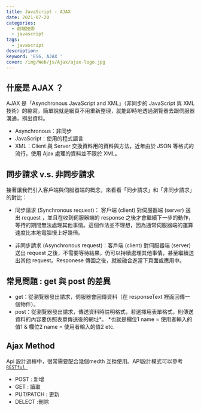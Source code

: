 ```yaml
---
title: JavaScript - AJAX 
date: 2021-07-20
categories: 
  - 前端技術
  - javascript
tags: 
  - javascript
description:
keyword: 'ES6, AJAX '
cover: /img/Web/js/Ajax/ajax-logo.jpg
---
```

## 什麼是 AJAX ？
AJAX 是「Asynchronous JavaScript and XML」（非同步的 JavaScript 與 XML 技術）的縮寫，簡單說就是網頁不用重新整理，就能即時地透過瀏覽器去跟伺服器溝通，撈出資料。
- Asynchronous：非同步
- JavaScript：使用的程式語言
- XML：Client 與 Server 交換資料用的資料與方法，近年由於 JSON 等格式的流行，使用 Ajax 處理的資料並不限於 XML。
  
## 同步請求 v.s. 非同步請求
接著讓我們引入客戶端與伺服器端的概念，來看看「同步請求」和「非同步請求」的對比：

- 同步請求 (Synchronous request)： 客戶端 (client) 對伺服器端 (server) 送出 request ，並且在收到伺服器端的 response 之後才會繼續下一步的動作，等待的期間無法處理其他事情。這個作法並不理想，因為通常伺服器端的運算速度比本地電腦慢上好幾倍。

- 非同步請求 (Asynchronous request)：客戶端 (client) 對伺服器端 (server) 送出 request 之後，不需要等待結果，仍可以持續處理其他事情，甚至繼續送出其他 request。Responese 傳回之後，就被融合進當下頁面或應用中。

## 常見問題 : get 與 post 的差異
- get：從瀏覽器發出請求，伺服器會回傳資料（在 responseText 裡面回傳一個物件）。
- post：從瀏覽器發出請求，傳送資料時註明格式，若選擇用表單格式，則傳送資料的內容要仿照表單傳送後的網址*。
*也就是欄位1 name = 使用者輸入的值1 & 欄位2 name = 使用者輸入的值2 etc.

## Ajax Method
Api 設計過程中，很常需要配合幾個medth 互換使用。API設計模式可以參考 [```RESTful ```](https://hackmd.io/@mopcon/2020/%2F%40mopcon%2FB17d5KSww)

- POST : 新增
- GET : 讀取
- PUT/PATCH : 更新
- DELECT :刪除
